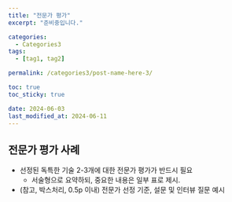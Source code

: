 ```yaml
---
title: "전문가 평가"
excerpt: "준비중입니다."

categories:
  - Categories3
tags:
  - [tag1, tag2]

permalink: /categories3/post-name-here-3/

toc: true
toc_sticky: true

date: 2024-06-03
last_modified_at: 2024-06-11
---
```


## 전문가 평가 사례

- 선정된 독특한 기술 2-3개에 대한 전문가 평가가 반드시 필요
    - 서술형으로 요약하되, 중요한 내용은 일부 표로 제시.
- (참고, 박스처리, 0.5p 이내) 전문가 선정 기준, 설문 및 인터뷰 질문 예시